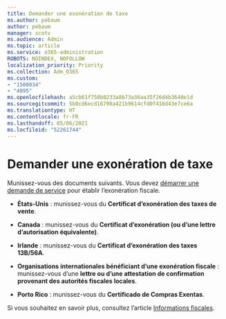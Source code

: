 ```yaml
---
title: Demander une exonération de taxe
ms.author: pebaum
author: pebaum
manager: scotv
ms.audience: Admin
ms.topic: article
ms.service: o365-administration
ROBOTS: NOINDEX, NOFOLLOW
localization_priority: Priority
ms.collection: Adm_O365
ms.custom:
- "1500034"
- "4895"
ms.openlocfilehash: a5cb61f750b0233a8b73a36aa35f26d4b3640e1d
ms.sourcegitcommit: 5b0cd6ecd16798a421b9614cfd0f416d43e7ce6a
ms.translationtype: HT
ms.contentlocale: fr-FR
ms.lasthandoff: 05/06/2021
ms.locfileid: "52261744"
---
```

# <a name="apply-for-tax-exempt-status"></a>Demander une exonération de taxe

Munissez-vous des documents suivants. Vous devez [démarrer une demande de service](/microsoft-365/admin/contact-support-for-business-products) pour établir l’exonération fiscale.

- **États-Unis** : munissez-vous du **Certificat d’exonération des taxes de vente**.

- **Canada** : munissez-vous du **Certificat d’exonération (ou d’une lettre d’autorisation équivalente)**.

- **Irlande** : munissez-vous du **Certificat d’exonération des taxes 13B/56A**.

- **Organisations internationales bénéficiant d’une exonération fiscale** : munissez-vous d’une **lettre ou d’une attestation de confirmation provenant des autorités fiscales locales**.

- **Porto Rico** : munissez-vous du **Certificado de Compras Exentas**.

Si vous souhaitez en savoir plus, consultez l’article [Informations fiscales](https://docs.microsoft.com/microsoft-365/commerce/billing-and-payments/tax-information).
